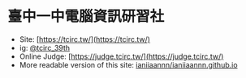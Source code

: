 # 臺中一中電腦資訊研習社
- Site: [https://tcirc.tw/](https://tcirc.tw/)
- ig: [@tcirc_39th](https://www.instagram.com/tcirc_39th/)
- Online Judge: [https://judge.tcirc.tw/](https://judge.tcirc.tw/)
- More readable version of this site: [ianiiaannn/ianiiaannn.github.io](https://github.com/ianiiaannn/ianiiaannn.github.io)
